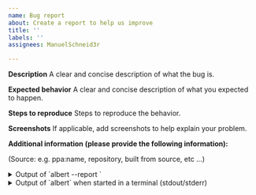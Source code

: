 ```yaml
---
name: Bug report
about: Create a report to help us improve
title: ''
labels: ''
assignees: ManuelSchneid3r

---
```


<!--
>    >    >    >    >    >   -   <    <    <    <    <    <
>    >    >    >    >    READ THIS    <    <    <    <    <
>    >    >    > YOUR ISSUE MAY BE DELETED <    <    <    <
>    >    >    >    > ZERO TOLERANCE! <    <    <    <    <
>    >    >    >    >    >   -   <    <    <    <    <    <
- CHECK FOR EXISTING ISSUES, ALSO CLOSED ONES!
- FILL OUT THE __ENTIRE__ TEMPLATE!
- THE ISSUE POSTED HAS TO BE RELATED TO THE CODE BASE OF __THIS__ PROJECT
- For extension suggestions and other ideas open a discussion rather than an issue.
- I may also get furious, if I sense you did not even search on google once.
- Please make sure you dont use an outdated verison.
-->

**Description**
A clear and concise description of what the bug is.

**Expected behavior**
A clear and concise description of what you expected to happen.

**Steps to reproduce**
Steps to reproduce the behavior.

**Screenshots**
If applicable, add screenshots to help explain your problem.

**Additional information (please provide the following information):**

(Source: e.g. ppa:name, repository, built from source, etc …)

<details>
<summary>Output of `albert --report `</summary>
(paste here)
</details>

<details>
<summary>Output of `albert` when started in a terminal (stdout/stderr)</summary>
(paste here)
</details>
